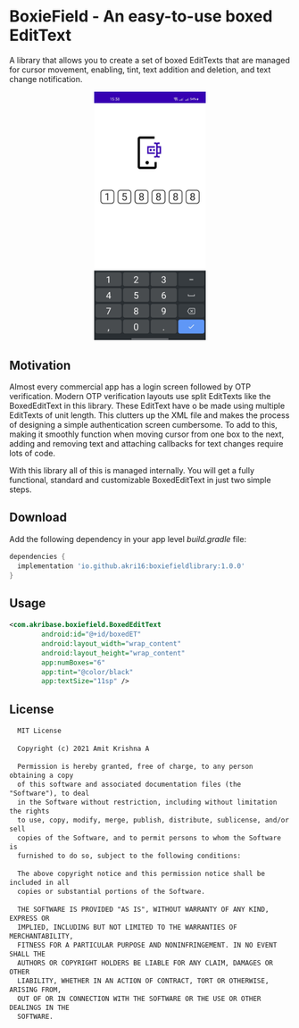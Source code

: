 # BoxieField - An easy-to-use boxed EditText

A library that allows you to create a set of boxed EditTexts that are managed for cursor movement, enabling, tint, text addition and deletion, and text change notification. 

<p align="center"><img alt="Screenshot" src="https://github.com/akri16/BoxieField/blob/main/assets/1.jpeg" width="200" center/></p>

## Motivation

Almost every commercial app has a login screen followed by OTP verification. Modern OTP verification layouts use split EditTexts like the BoxedEditText in this library. These EditText have o be made using multiple EditTexts of unit length. This clutters up the XML file and makes the process of designing a simple authentication screen cumbersome. To add to this, making it smoothly function when moving cursor from one box to the next, adding and removing text and attaching callbacks for text changes require lots of code. 

With this library all of this is managed internally. You will get a fully functional, standard and customizable BoxedEditText in just two simple steps.

## Download

Add the following dependency in your app level *build.gradle* file:

```groovy
dependencies {
  implementation 'io.github.akri16:boxiefieldlibrary:1.0.0'
}
```

## Usage

```xml
<com.akribase.boxiefield.BoxedEditText
        android:id="@+id/boxedET"
        android:layout_width="wrap_content"
        android:layout_height="wrap_content"
        app:numBoxes="6"
        app:tint="@color/black"
        app:textSize="11sp" />
```

## License

      MIT License

      Copyright (c) 2021 Amit Krishna A

      Permission is hereby granted, free of charge, to any person obtaining a copy
      of this software and associated documentation files (the "Software"), to deal
      in the Software without restriction, including without limitation the rights
      to use, copy, modify, merge, publish, distribute, sublicense, and/or sell
      copies of the Software, and to permit persons to whom the Software is
      furnished to do so, subject to the following conditions:

      The above copyright notice and this permission notice shall be included in all
      copies or substantial portions of the Software.

      THE SOFTWARE IS PROVIDED "AS IS", WITHOUT WARRANTY OF ANY KIND, EXPRESS OR
      IMPLIED, INCLUDING BUT NOT LIMITED TO THE WARRANTIES OF MERCHANTABILITY,
      FITNESS FOR A PARTICULAR PURPOSE AND NONINFRINGEMENT. IN NO EVENT SHALL THE
      AUTHORS OR COPYRIGHT HOLDERS BE LIABLE FOR ANY CLAIM, DAMAGES OR OTHER
      LIABILITY, WHETHER IN AN ACTION OF CONTRACT, TORT OR OTHERWISE, ARISING FROM,
      OUT OF OR IN CONNECTION WITH THE SOFTWARE OR THE USE OR OTHER DEALINGS IN THE
      SOFTWARE.
